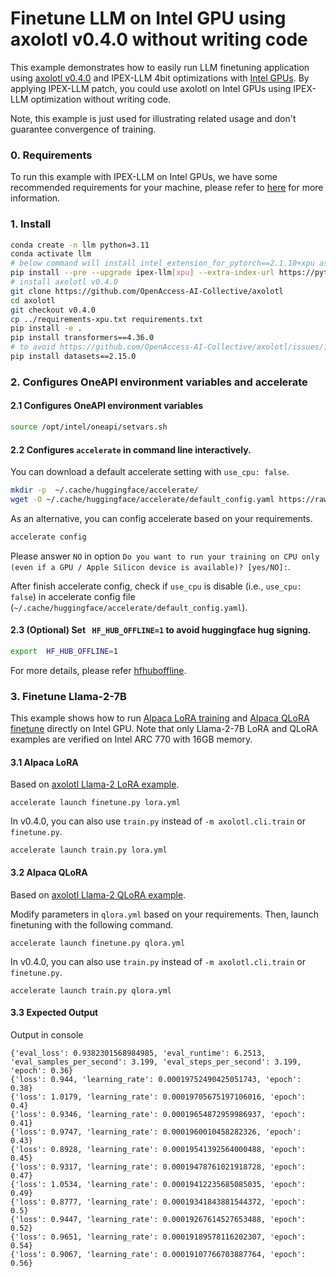 # Finetune LLM on Intel GPU using axolotl v0.4.0 without writing code

This example demonstrates how to easily run LLM finetuning application using [axolotl v0.4.0](https://github.com/OpenAccess-AI-Collective/axolotl/tree/v0.4.0) and IPEX-LLM 4bit optimizations with [Intel GPUs](../../../README.md). By applying IPEX-LLM patch, you could use axolotl on Intel GPUs using IPEX-LLM optimization without writing code.

Note, this example is just used for illustrating related usage and don't guarantee convergence of training.

### 0. Requirements

To run this example with IPEX-LLM on Intel GPUs, we have some recommended requirements for your machine, please refer to [here](../../README.md#requirements) for more information.

### 1. Install

```bash
conda create -n llm python=3.11
conda activate llm
# below command will install intel_extension_for_pytorch==2.1.10+xpu as default
pip install --pre --upgrade ipex-llm[xpu] --extra-index-url https://pytorch-extension.intel.com/release-whl/stable/xpu/us/
# install axolotl v0.4.0
git clone https://github.com/OpenAccess-AI-Collective/axolotl
cd axolotl
git checkout v0.4.0
cp ../requirements-xpu.txt requirements.txt
pip install -e .
pip install transformers==4.36.0
# to avoid https://github.com/OpenAccess-AI-Collective/axolotl/issues/1544
pip install datasets==2.15.0
```

### 2. Configures OneAPI environment variables and accelerate

#### 2.1 Configures OneAPI environment variables 

```bash
source /opt/intel/oneapi/setvars.sh
```

#### 2.2 Configures `accelerate` in command line interactively. 

You can download a default accelerate setting with `use_cpu: false`.

```bash
mkdir -p  ~/.cache/huggingface/accelerate/
wget -O ~/.cache/huggingface/accelerate/default_config.yaml https://raw.githubusercontent.com/intel-analytics/ipex-llm/main/python/llm/example/GPU/LLM-Finetuning/axolotl/default_config.yaml
```

As an alternative, you can config accelerate based on your requirements.

```bash
accelerate config
```

Please answer `NO` in option `Do you want to run your training on CPU only (even if a GPU / Apple Silicon device is available)? [yes/NO]:`.

After finish accelerate config, check if `use_cpu` is disable (i.e., `use_cpu: false`) in accelerate config file (`~/.cache/huggingface/accelerate/default_config.yaml`).

#### 2.3 (Optional) Set ` HF_HUB_OFFLINE=1` to avoid huggingface hug signing.

```bash
export  HF_HUB_OFFLINE=1
```

For more details, please refer [hfhuboffline](https://huggingface.co/docs/huggingface_hub/en/package_reference/environment_variables#hfhuboffline).

### 3. Finetune Llama-2-7B

This example shows how to run [Alpaca LoRA training](https://github.com/tloen/alpaca-lora/tree/main) and [Alpaca QLoRA finetune](https://github.com/artidoro/qlora) directly on Intel GPU. Note that only Llama-2-7B LoRA and QLoRA examples are verified on Intel ARC 770 with 16GB memory.

#### 3.1 Alpaca LoRA

Based on [axolotl Llama-2 LoRA example](https://github.com/OpenAccess-AI-Collective/axolotl/blob/v0.4.0/examples/llama-2/lora.yml).

```
accelerate launch finetune.py lora.yml
```

In v0.4.0, you can also use `train.py` instead of `-m axolotl.cli.train` or `finetune.py`.

```
accelerate launch train.py lora.yml
```

#### 3.2 Alpaca QLoRA

Based on [axolotl Llama-2 QLoRA example](https://github.com/OpenAccess-AI-Collective/axolotl/blob/v0.4.0/examples/llama-2/qlora.yml).

Modify parameters in `qlora.yml` based on your requirements. Then, launch finetuning with the following command.

```
accelerate launch finetune.py qlora.yml
```

In v0.4.0, you can also use `train.py` instead of `-m axolotl.cli.train` or `finetune.py`.

```
accelerate launch train.py qlora.yml
```

#### 3.3 Expected Output

Output in console

```
{'eval_loss': 0.9382301568984985, 'eval_runtime': 6.2513, 'eval_samples_per_second': 3.199, 'eval_steps_per_second': 3.199, 'epoch': 0.36}
{'loss': 0.944, 'learning_rate': 0.00019752490425051743, 'epoch': 0.38}
{'loss': 1.0179, 'learning_rate': 0.00019705675197106016, 'epoch': 0.4}
{'loss': 0.9346, 'learning_rate': 0.00019654872959986937, 'epoch': 0.41}
{'loss': 0.9747, 'learning_rate': 0.0001960010458282326, 'epoch': 0.43}
{'loss': 0.8928, 'learning_rate': 0.00019541392564000488, 'epoch': 0.45}
{'loss': 0.9317, 'learning_rate': 0.00019478761021918728, 'epoch': 0.47}
{'loss': 1.0534, 'learning_rate': 0.00019412235685085035, 'epoch': 0.49}
{'loss': 0.8777, 'learning_rate': 0.00019341843881544372, 'epoch': 0.5}
{'loss': 0.9447, 'learning_rate': 0.00019267614527653488, 'epoch': 0.52}
{'loss': 0.9651, 'learning_rate': 0.00019189578116202307, 'epoch': 0.54}
{'loss': 0.9067, 'learning_rate': 0.00019107766703887764, 'epoch': 0.56}
```
